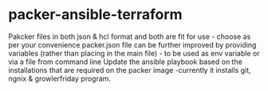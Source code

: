 # packer-ansible-terraform
Pakcker files in both json & hcl format and both are fit for use - choose as per your convenience
packer.json file can be further improved by providing variables (rather than placing in the main file) - to be used as env variable or via a file from command line
Update the ansible playbook based on the installations that are required on the packer image -currently it installs git, ngnix & growlerfriday program.
